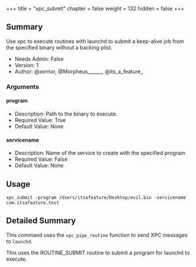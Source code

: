 +++
title = "xpc_submit"
chapter = false
weight = 132
hidden = false
+++

## Summary
Use xpc to execute routines with launchd to submit a keep-alive job from the specified binary without a backing plist.
  
- Needs Admin: False  
- Version: 1  
- Author: @xorrior, @Morpheus______, @its_a_feature_  

### Arguments

#### program

- Description: Path to the binary to execute.  
- Required Value: True  
- Default Value: None  

#### servicename

- Description: Name of the service to create with the specified program  
- Required Value: False  
- Default Value: None  

## Usage

```
xpc_submit -program /Users/itsafeature/Desktop/evil.bin -servicename com.itsafeature.test
```


## Detailed Summary

This command uses the `xpc_pipe_routine` function to send XPC messages to `launchd`.

This uses the ROUTINE_SUBMIT routine to submit a program for launchd to execute.